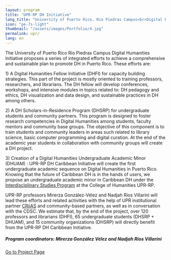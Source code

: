 ```yaml
---
layout: program
title: "UPR-RP DH Initiative"
long_title: "University of Puerto Rico, Rio Piedras Campus<br>Digital Humanities Initiative"
icon: "pe-7s-light"
thumbnail: "/assets/images/Portfolio/4.jpg"
permalink: upr/
lang: en
---
```


<div class="portfolio-details">
    <p>The University of Puerto Rico Rio Piedras Campus Digital Humanities Initiative proposes a series of integrated efforts to achieve a comprehensive and sustainable plan to promote DH in Puerto Rico. These efforts are:</p>
    <p>1) A Digital Humanities Fellow Initiative (DHFI) for capacity building strategies. This part of the project is mostly oriented to training professors, researchers, and librarians. The DH fellow will develop conferences, workshops, and intensive modules in topics related to: DH pedagogy and ethics, DH visualization and data design, and sustainable practices in DH among others.</p>
    <p>2) A DH Scholars-in-Residence Program (DHSRP) for undergraduate students and community partners. This program is designed to foster research competencies in Digital Humanities among students, faculty mentors and community base groups. The objective of this component is to train students and community leaders in areas such related to library science, basic computer programming and digital curation. At the end of the academic year students in collaboration with community groups will create a DH project.</p>
    <p>3) Creation of a Digital Humanities Undergraduate Academic Minor (DHUAM) : UPR-RP DH Caribbean Initiative will create the first undergraduate academic sequence on Digital Humanities in Puerto Rico. Knowing that the future of Caribbean DH is in the hands of users, we propose an undergraduate academic minor in Caribbean DH under the
        <a href="http://humanidades.uprrp.edu/prei/">Interdisciplinary Studies Program</a>
        at the College of Humanities UPR-RP.</p>
    <p>UPR-RP professors Mirerza González-Vélez and Nadjah Ríos Villarini will lead these efforts and related activities with the help of UPR institutional partner
        <a href="http://www.criiasupr.org/">CRiiAS</a>
        and community-based partners, as well as in conversation with the CDSC. We estimate that, by the end of the project, over 120 professors and librarians (DHFI), 65 undergraduate students (DHSRP + DHUAM), and 15 community organizations (DHSRP) will directly benefit from the UPR-RP DH Caribbean Initiative.
    </p>
            <div><h5>Program coordinators: Mirerza González Vélez and Nadjah Ríos Villarini</h5></div>
<div class="project-demo-btn">
    <a class="btn project-btn" href="https://www.facebook.com/UPRCaribeDigital/">Go to Project Page</a>
</div>
</div>
